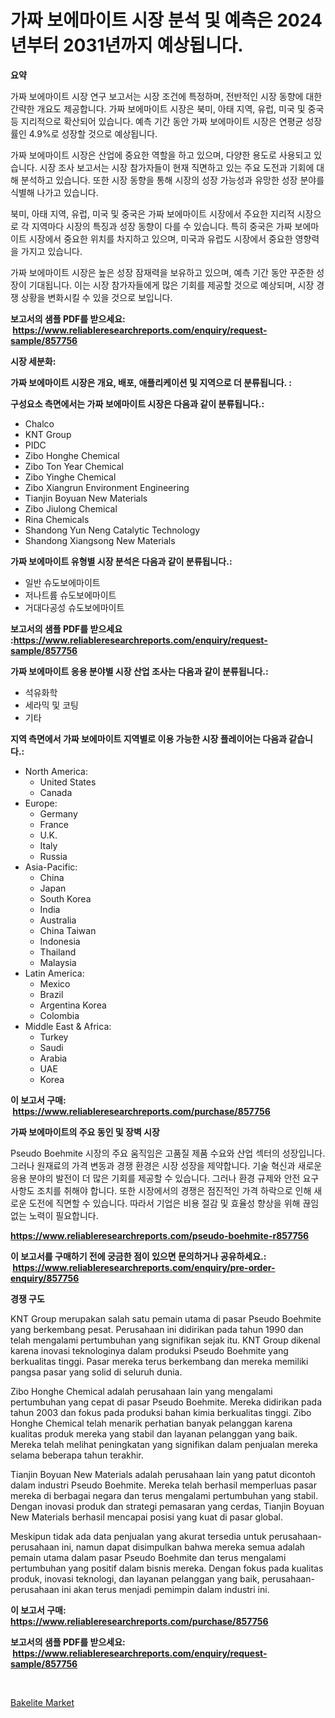 <p><h1>가짜 보에마이트 시장 분석 및 예측은 2024년부터 2031년까지 예상됩니다.</h1></p><p><strong>요약</strong></p>
<p><p>가짜 보에마이트 시장 연구 보고서는 시장 조건에 특정하며, 전반적인 시장 동향에 대한 간략한 개요도 제공합니다. 가짜 보에마이트 시장은 북미, 아태 지역, 유럽, 미국 및 중국 등 지리적으로 확산되어 있습니다. 예측 기간 동안 가짜 보에마이트 시장은 연평균 성장률인 4.9%로 성장할 것으로 예상됩니다.</p><p>가짜 보에마이트 시장은 산업에 중요한 역할을 하고 있으며, 다양한 용도로 사용되고 있습니다. 시장 조사 보고서는 시장 참가자들이 현재 직면하고 있는 주요 도전과 기회에 대해 분석하고 있습니다. 또한 시장 동향을 통해 시장의 성장 가능성과 유망한 성장 분야를 식별해 나가고 있습니다.</p><p>북미, 아태 지역, 유럽, 미국 및 중국은 가짜 보에마이트 시장에서 주요한 지리적 시장으로 각 지역마다 시장의 특징과 성장 동향이 다를 수 있습니다. 특히 중국은 가짜 보에마이트 시장에서 중요한 위치를 차지하고 있으며, 미국과 유럽도 시장에서 중요한 영향력을 가지고 있습니다.</p><p>가짜 보에마이트 시장은 높은 성장 잠재력을 보유하고 있으며, 예측 기간 동안 꾸준한 성장이 기대됩니다. 이는 시장 참가자들에게 많은 기회를 제공할 것으로 예상되며, 시장 경쟁 상황을 변화시킬 수 있을 것으로 보입니다.</p></p>
<p><strong>보고서의 샘플 PDF를 받으세요: &nbsp;<a href="https://www.reliableresearchreports.com/enquiry/request-sample/857756">https://www.reliableresearchreports.com/enquiry/request-sample/857756</a></strong></p>
<p><strong>시장 세분화:</strong></p>
<p><strong> 가짜 보에마이트 시장은 개요, 배포, 애플리케이션 및 지역으로 더 분류됩니다. :</strong></p>
<p><strong>구성요소 측면에서는 가짜 보에마이트 시장은 다음과 같이 분류됩니다.:</strong></p>
<p><ul><li>Chalco</li><li>KNT Group</li><li>PIDC</li><li>Zibo Honghe Chemical</li><li>Zibo Ton Year Chemical</li><li>Zibo Yinghe Chemical</li><li>Zibo Xiangrun Environment Engineering</li><li>Tianjin Boyuan New Materials</li><li>Zibo Jiulong Chemical</li><li>Rina Chemicals</li><li>Shandong Yun Neng Catalytic Technology</li><li>Shandong Xiangsong New Materials</li></ul></p>
<p><strong> 가짜 보에마이트 유형별 시장 분석은 다음과 같이 분류됩니다.:</strong></p>
<p><ul><li>일반 슈도보에마이트</li><li>저나트륨 슈도보에마이트</li><li>거대다공성 슈도보에마이트</li></ul></p>
<p><strong>보고서의 샘플 PDF를 받으세요 :<a href="https://www.reliableresearchreports.com/enquiry/request-sample/857756">https://www.reliableresearchreports.com/enquiry/request-sample/857756</a></strong></p>
<p><strong> 가짜 보에마이트 응용 분야별 시장 산업 조사는 다음과 같이 분류됩니다.:</strong></p>
<p><ul><li>석유화학</li><li>세라믹 및 코팅</li><li>기타</li></ul></p>
<p><strong>지역 측면에서 가짜 보에마이트 지역별로 이용 가능한 시장 플레이어는 다음과 같습니다.:</strong></p>
<p><ul>
    <li>
        North America:
        <ul>
            <li>United States</li>
            <li>Canada</li>
        </ul>
    </li>
    <li>
        Europe:
        <ul>
            <li>Germany</li>
            <li>France</li>
            <li>U.K.</li>
            <li>Italy</li>
            <li>Russia</li>
        </ul>
    </li>
    <li>
        Asia-Pacific:
        <ul>
            <li>China</li>
            <li>Japan</li>
            <li>South Korea</li>
            <li>India</li>
            <li>Australia</li>
            <li>China Taiwan</li>
            <li>Indonesia</li>
            <li>Thailand</li>
            <li>Malaysia</li>
        </ul>
    </li>
    <li>
        Latin America:
        <ul>
            <li>Mexico</li>
            <li>Brazil</li>
            <li>Argentina Korea</li>
            <li>Colombia</li>
        </ul>
    </li>
    <li>
        Middle East & Africa:
        <ul>
            <li>Turkey</li>
            <li>Saudi</li>
            <li>Arabia</li>
            <li>UAE</li>
            <li>Korea</li>
        </ul>
    </li>
    </ul></p>
<p><strong>이 보고서 구매: &nbsp;<a href="https://www.reliableresearchreports.com/purchase/857756">https://www.reliableresearchreports.com/purchase/857756</a></strong></p>
<p><strong>가짜 보에마이트의 주요 동인 및 장벽 시장</strong></p>
<p><p>Pseudo Boehmite 시장의 주요 움직임은 고품질 제품 수요와 산업 섹터의 성장입니다. 그러나 원재료의 가격 변동과 경쟁 환경은 시장 성장을 제약합니다. 기술 혁신과 새로운 응용 분야의 발전이 더 많은 기회를 제공할 수 있습니다. 그러나 환경 규제와 안전 요구 사항도 조치를 취해야 합니다. 또한 시장에서의 경쟁은 점진적인 가격 하락으로 인해 새로운 도전에 직면할 수 있습니다. 따라서 기업은 비용 절감 및 효율성 향상을 위해 끊임없는 노력이 필요합니다.</p></p>
<p><strong><a href="https://www.reliableresearchreports.com/pseudo-boehmite-r857756">https://www.reliableresearchreports.com/pseudo-boehmite-r857756</a></strong></p>
<p><strong>이 보고서를 구매하기 전에 궁금한 점이 있으면 문의하거나 공유하세요.: &nbsp;<a href="https://www.reliableresearchreports.com/enquiry/pre-order-enquiry/857756">https://www.reliableresearchreports.com/enquiry/pre-order-enquiry/857756</a></strong></p>
<p><strong>경쟁 구도</strong></p>
<p><p>KNT Group merupakan salah satu pemain utama di pasar Pseudo Boehmite yang berkembang pesat. Perusahaan ini didirikan pada tahun 1990 dan telah mengalami pertumbuhan yang signifikan sejak itu. KNT Group dikenal karena inovasi teknologinya dalam produksi Pseudo Boehmite yang berkualitas tinggi. Pasar mereka terus berkembang dan mereka memiliki pangsa pasar yang solid di seluruh dunia.</p><p>Zibo Honghe Chemical adalah perusahaan lain yang mengalami pertumbuhan yang cepat di pasar Pseudo Boehmite. Mereka didirikan pada tahun 2003 dan fokus pada produksi bahan kimia berkualitas tinggi. Zibo Honghe Chemical telah menarik perhatian banyak pelanggan karena kualitas produk mereka yang stabil dan layanan pelanggan yang baik. Mereka telah melihat peningkatan yang signifikan dalam penjualan mereka selama beberapa tahun terakhir.</p><p>Tianjin Boyuan New Materials adalah perusahaan lain yang patut dicontoh dalam industri Pseudo Boehmite. Mereka telah berhasil memperluas pasar mereka di berbagai negara dan terus mengalami pertumbuhan yang stabil. Dengan inovasi produk dan strategi pemasaran yang cerdas, Tianjin Boyuan New Materials berhasil mencapai posisi yang kuat di pasar global.</p><p>Meskipun tidak ada data penjualan yang akurat tersedia untuk perusahaan-perusahaan ini, namun dapat disimpulkan bahwa mereka semua adalah pemain utama dalam pasar Pseudo Boehmite dan terus mengalami pertumbuhan yang positif dalam bisnis mereka. Dengan fokus pada kualitas produk, inovasi teknologi, dan layanan pelanggan yang baik, perusahaan-perusahaan ini akan terus menjadi pemimpin dalam industri ini.</p></p>
<p><strong>이 보고서 구매: &nbsp; <a href="https://www.reliableresearchreports.com/purchase/857756">https://www.reliableresearchreports.com/purchase/857756</a></strong></p>
<p><strong>보고서의 샘플 PDF를 받으세요: &nbsp;<a href="https://www.reliableresearchreports.com/enquiry/request-sample/857756">https://www.reliableresearchreports.com/enquiry/request-sample/857756</a></strong><strong></strong></p>
<p>&nbsp;</p>
<p><p><a href="https://nifty-kite-d51.notion.site/Bakelite-Market-Size-Furnishes-Valuable-Information-Encompassing-Market-Share-Market-Trends-and-Pr-0ffbcd9f642e4712a41e7e90ead3fe81">Bakelite Market</a></p></p>